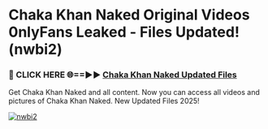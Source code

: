 # Chaka Khan Naked Original Videos 0nlyFans Leaked - Files Updated! (nwbi2)

<h3>🔴 CLICK HERE 🌐==►► <a href="https://tinyurl.com/up5wt9bj" rel="nofollow">Chaka Khan Naked Updated Files</a></h3>

Get Chaka Khan Naked and all content. Now you can access all videos and pictures of Chaka Khan Naked. New Updated Files 2025!

[![nwbi2](https://i.imgur.com/ABiUzMV.gif)](https://tinyurl.com/up5wt9bj)
